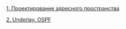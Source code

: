 <a href="https://github.com/arzamasovsergejj/DC-design/blob/main/labs/lab%201/lab.md">1. Проектирование адресного пространства</a>

<a href="https://github.com/dsuvorov-gthb/dc-network-design/tree/main/labs/lab02/">2. Underlay. OSPF</a>
